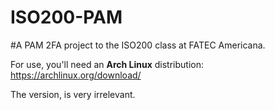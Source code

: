 # ISO200-PAM 
#A PAM 2FA project to the ISO200 class at FATEC Americana.


For use, you'll need an **Arch Linux** distribution: https://archlinux.org/download/

The version, is very irrelevant.
